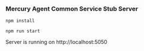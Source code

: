 ### Mercury Agent Common Service Stub Server

``` shell
npm install
```

``` shell
npm run start
```

Server is running on http://localhost:5050
